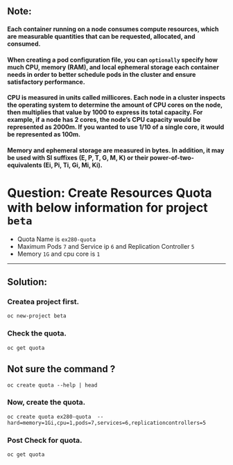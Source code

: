 ## Note:
#### Each container running on a node **consumes compute resources**, which are measurable quantities that can be requested, allocated, and consumed.

#### When creating a pod configuration file, you can `optionally` specify how much CPU, memory (RAM), and local ephemeral storage each container needs in order to better schedule pods in the cluster and ensure satisfactory performance.

#### CPU is measured in units called millicores. Each node in a cluster inspects the operating system to determine the amount of CPU cores on the node, then multiplies that value by 1000 to express its total capacity. For example, if a node has 2 cores, the node’s CPU capacity would be represented as 2000m. If you wanted to use 1/10 of a single core, it would be represented as 100m.

#### Memory and ephemeral storage are measured in bytes. In addition, it may be used with SI suffixes (E, P, T, G, M, K) or their power-of-two-equivalents (Ei, Pi, Ti, Gi, Mi, Ki).


# Question: Create Resources Quota with below information for project `beta`
- Quota Name is `ex280-quota`
- Maximum  Pods `7` and Service ip `6` and Replication Controller `5` 
- Memory `1G` and cpu core is `1`
--- 
## Solution:

### Createa  project first.
```
oc new-project beta
```
### Check the quota.
```
oc get quota
```
## Not sure the command ?
```
oc create quota --help | head
```
### Now, create the quota.
```
oc create quota ex280-quota  --hard=memory=1Gi,cpu=1,pods=7,services=6,replicationcontrollers=5
```

### Post Check for quota.
```
oc get quota
```
